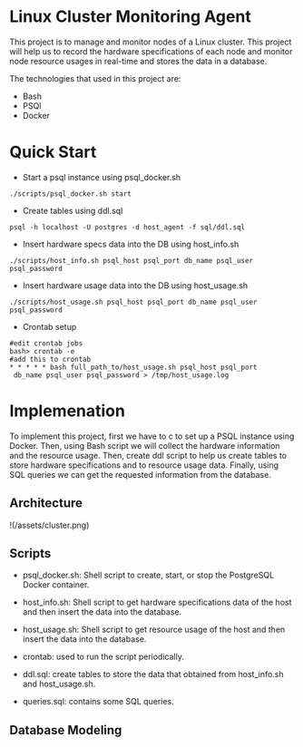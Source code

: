 # Linux Cluster Monitoring Agent
This project is to manage  and monitor nodes of a 
Linux cluster. This project will help us to record the hardware
specifications of each node and monitor node resource usages 
in real-time and stores the data in a database.

The technologies that used in this project are:
* Bash
* PSQl
* Docker


# Quick Start
* Start a psql instance using psql_docker.sh

`./scripts/psql_docker.sh start`

* Create tables using ddl.sql

```psql -h localhost -U postgres -d host_agent -f sql/ddl.sql```

* Insert hardware specs data into the DB using host_info.sh

`./scripts/host_info.sh psql_host psql_port db_name psql_user psql_password`

* Insert hardware usage data into the DB using host_usage.sh

`./scripts/host_usage.sh psql_host psql_port db_name psql_user psql_password`

* Crontab setup

```
#edit crontab jobs
bash> crontab -e
#add this to crontab 
* * * * * bash full_path_to/host_usage.sh psql_host psql_port
 db_name psql_user psql_password > /tmp/host_usage.log
```

# Implemenation
To implement this project, first we have to c to set up a PSQL instance using Docker.
Then, using Bash script we will collect the hardware information and the 
resource usage. Then, create ddl script to help us create tables to store hardware specifications
and to resource usage data.
Finally, using SQL queries we can get the requested information from the 
database.

## Architecture
!(/assets/cluster.png)

## Scripts
* psql_docker.sh: Shell script to create, start, or stop the
PostgreSQL Docker container.


* host_info.sh: Shell script  to get hardware specifications data of the host
and then insert the data into the database.


* host_usage.sh: Shell script to get resource usage of the host
and then insert the data into the database.


* crontab: used to run the script periodically.


* ddl.sql: create tables to store the data that obtained
from host_info.sh and host_usage.sh.


* queries.sql: contains some SQL queries.

## Database Modeling